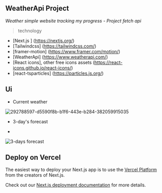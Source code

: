 ## WeatherApi Project
*Weather simple website tracking my progress - Project fetch api*
> technology
- [Next.js ] (https://nextjs.org/)
- [Tailwindcss] (https://tailwindcss.com/)
- [framer-motion] (https://www.framer.com/motion/)
- [WeatherApi] (https://www.weatherapi.com/)
- [React icons], other free icons assets (https://react-icons.github.io/react-icons/)
- [react-tsparticles] (https://particles.js.org/)

## Ui
- Current weather
  
  
![292788597-d5590f8b-b1f6-443e-b284-382059915035](https://github.com/iamahmedsalah/Weatherly/assets/94718337/703c95f7-41ea-4b3e-9919-09b509f7f75f)


- 3-day's forecast

- 
![3-days forecast](https://github.com/iamahmedsalah/Weatherly/assets/94718337/0ad59f11-7cb5-4a4a-bad2-33f1ea3312da)


## Deploy on Vercel

The easiest way to deploy your Next.js app is to use the [Vercel Platform](https://vercel.com/new?utm_medium=default-template&filter=next.js&utm_source=create-next-app&utm_campaign=create-next-app-readme) from the creators of Next.js.

Check out our [Next.js deployment documentation](https://nextjs.org/docs/deployment) for more details.
